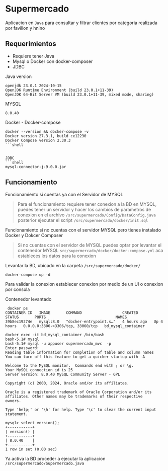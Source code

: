 # Supermercado


Aplicacion  en `Java` para consultar y filtrar clientes por categoria realizada por favillon y hnino


## Requerimientos 

- Requiere tener Java
- Mysql o Docker con docker-composer
- JDBC 


Java version 

```shell
openjdk 23.0.1 2024-10-15
OpenJDK Runtime Environment (build 23.0.1+11-39)
OpenJDK 64-Bit Server VM (build 23.0.1+11-39, mixed mode, sharing)
```

MYSQL
```shell
8.0.40
```

Docker - Docker-compose

```shell
docker --version && docker-compose -v
Docker version 27.3.1, build ce12230
Docker Compose version 2.30.3
```shell


JDBC
```shell
mysql-connector-j-9.0.0.jar
```


## Funcionamiento

Funcionamiento si cuentas ya con el Servidor de MYSQL

> Para el funcionamiento requiere tener conexion a la BD en MYSQL, puedes tener un servidor y hacer los cambios de parametros de conexion  en el archivo `/src/supermercado/Config/DataConfig.java` posterior ejecutar  el script `/src/supermercado/docker/init.sql`

Funcionamiento si no cuentas con el servidor MYSQL pero tienes instalado Docker y Dokcer Composer

> Si no cuentas con el servidor de MYSQL  puedes optar por levantar el contenedor MYSQL  `src/supermercado/docker/docker-compose.yml` aca estableces los datos para la conexion 


Levantar la BD, ubicado en la carpeta `/src/supermercado/docker/`

```shell
docker-compose up -d
```

Para validar la conexion establecer conexion por medio de un UI o conexion por consola 

Contenedor levantado

```shell
 docker ps
CONTAINER ID   IMAGE       COMMAND                  CREATED       STATUS       PORTS                               NAMES
39b8ec19274e   mysql:8.0   "docker-entrypoint.s…"   4 hours ago   Up 4 hours   0.0.0.0:3306->3306/tcp, 33060/tcp   bd_mysql_container
```

```shell
docker exec -it bd_mysql_container /bin/bash
bash-5.1# mysql
bash-5.1# mysql -u appuser supermercado_mvc  -p
Enter password:
Reading table information for completion of table and column names
You can turn off this feature to get a quicker startup with -A

Welcome to the MySQL monitor.  Commands end with ; or \g.
Your MySQL connection id is 25
Server version: 8.0.40 MySQL Community Server - GPL

Copyright (c) 2000, 2024, Oracle and/or its affiliates.

Oracle is a registered trademark of Oracle Corporation and/or its
affiliates. Other names may be trademarks of their respective
owners.

Type 'help;' or '\h' for help. Type '\c' to clear the current input statement.

mysql> select version();
+-----------+
| version() |
+-----------+
| 8.0.40    |
+-----------+
1 row in set (0.00 sec)
```

Ya activa la BD proceder a ejecutar la aplicacion `/src/supermercado/Supermercado.java`



